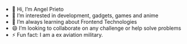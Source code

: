 - 👋 Hi, I’m Angel Prieto
- 👀 I’m interested in development, gadgets, games and anime
- 🌱 I’m always learning about Frontend Technologies
- 😄 I’m looking to collaborate on any challenge or help solve problems
- ⚡ Fun fact: I am a ex aviation military.

<!---
angelpj-eero/angelpj-eero is a ✨ special ✨ repository because its `README.md` (this file) appears on your GitHub profile.
You can click the Preview link to take a look at your changes.
--->
